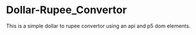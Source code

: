 # Dollar-Rupee_Convertor
This is a simple dollar to rupee convertor using an api and p5 dom elements.
